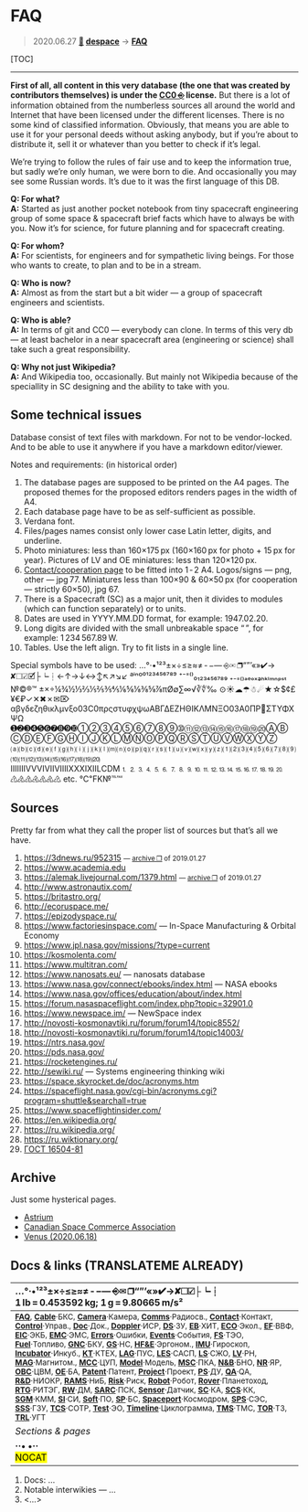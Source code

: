 # FAQ
> 2020.06.27 **[🚀](../index/index.md) [despace](index.md)** → **[FAQ](faq.md)**

[TOC]

---

**First of all, all content in this very database (the one that was created by contributors themselves) is under the [CC0 ⎆](https://creativecommons.org/choose/zero/) license.** But there is a lot of information obtained from the numberless sources all around the world and Internet that have been licensed under the different licenses. There is no some kind of classified information. Obviously, that means you are able to use it for your personal deeds without asking anybody, but if you’re about to distribute it, sell it or whatever than you better to check if it’s legal.

We’re trying to follow the rules of fair use and to keep the information true, but sadly we’re only human, we were born to die. And occasionally you may see some Russian words. It’s due to it was the first language of this DB.

**Q: For what?**  
**A:** Started as just another pocket notebook from tiny spacecraft engineering group of some space & spacecraft brief facts which have to always be with you. Now it’s for science, for future planning and for spacecraft creating.

**Q: For whom?**  
**A:** For scientists, for engineers and for sympathetic living beings. For those who wants to create, to plan and to be in a stream.

**Q: Who is now?**  
**A:** Almost as from the start but a bit wider — a group of spacecraft engineers and scientists.

**Q: Who is able?**  
**A:** In terms of git and CC0 — everybody can clone. In terms of this very db — at least bachelor in a near spacecraft area (engineering or science) shall take such a great responsibility.

**Q: Why not just Wikipedia?**  
**A:** And Wikipedia too, occasionally. But mainly not Wikipedia because of the speciallity in SC designing and the ability to take with you.



## Some technical issues
Database consist of text files with markdown. For not to be vendor-locked. And to be able to use it anywhere if you have a markdown editor/viewer.

Notes and requirements: (in historical order)

   1. The database pages are supposed to be printed on the A4 pages. The proposed themes for the proposed editors renders pages in the width of A4.
   1. Each database page have to be as self-sufficient as possible.
   1. Verdana font.
   1. Files/pages names consist only lower case Latin letter, digits, and underline.
   1. Photo miniatures: less than 160×175 px (160×160 px for photo + 15 px for year). Pictures of LV and OE miniatures: less than 120×120 px.
   1. [Contact/cooperation page](contact.md) to be fitted into 1 ‑ 2 A4. Logos/signs — png, other — jpg 77. Miniatures less than 100×90 & 60×50 px (for cooperation — strictly 60×50), jpg 67.
   1. There is a Spacecraft (SC) as a major unit, then it divides to modules (which can function separately) or to units.
   1. Dates are used in YYYY.MM.DD format, for example: 1947.02.20.
   1. Long digits are divided with the small unbreakable space “ ”, for example: 1 234 567.89 W.
   1. Tables. Use the left align. Try to fit lists in a single line.

Special symbols have to be used: …°·•¹²³±×÷≤≥≈≠ ‑ −— ⎆✉ ❐“”’«»✔→ ✘☐☑🗹├┕┆←↑→↓↔↕↖↗↘↙ ªⁱⁿº⁰¹²³⁴⁵⁶⁷⁸⁹ ⁺⁻⁼⁽⁾₀₁₂₃₄₅₆₇₈₉ ₊₋₌₍₎ₐₑₒₓₔₕₖₗₘₙₚₛₜ №©®™ ±×÷¼¾½⅓⅔⅕⅖⅗⅘⅙⅚⅛⅜⅝⅞πØ∅∑∞√∛∜‰ ⊙☀☁☂☃☄★☆$¢£¥€₽✓✕✖✗✉⌦ αβγδεζηθικλμνξο03C0πρςστυφχψωΑΒΓΔΕΖΗΘΙΚΛΜΝΞΟ03A0ΠΡ΢ΣΤΥΦΧΨΩ ➊➋➌➍➎➏➐➑➒➓➀➁➂➃➄➅➆➇➈➉⑪⑫⑬⑭⑮⑯⑰⑱⑲⑳ⒶⒷⒸⒹⒺⒻⒼⒽⒾⒿⓀⓁⓂⓃⓄⓅⓆⓇⓈⓉⓊⓋⓌⓍⓎⓏ ⒜⒝⒞⒟⒠⒡⒢⒣⒤⒥⒦⒧⒨⒩⒪⒫⒬⒭⒮⒯⒰⒱⒲⒳⒴⒵⑴⑵⑶⑷⑸⑹⑺⑻⑼⑽⑾⑿⒀⒁⒂⒃⒄⒅⒆⒇  ⅠⅡⅢⅣⅤⅥⅦⅧⅨⅩⅪⅫⅬⅭⅮⅯ⒈⒉⒊⒋⒌⒍⒎⒏⒐⒑⒒⒓⒔⒕⒖⒗⒘⒙⒚⒛ ♳♴♵♶♷♸♹ etc. ℃℉K№℡℻



## Sources
Pretty far from what they call the proper list of sources but that’s all we have.

   1. <https://3dnews.ru/952315> <small>— [archive ❐](f/archive/20170524_1.pdf) of 2019.01.27</small>
   1. <https://www.academia.edu>
   1. <https://alemak.livejournal.com/1379.html> <small>— [archive ❐](f/archive/20140213_1.pdf) of 2019.01.27</small>
   1. <http://www.astronautix.com/>
   1. <https://britastro.org/>
   1. <http://ecoruspace.me/>
   1. <https://epizodyspace.ru/>
   1. <https://www.factoriesinspace.com/> — In-Space Manufacturing & Orbital Economy
   1. <https://www.jpl.nasa.gov/missions/?type=current>
   1. <https://kosmolenta.com/>
   1. <https://www.multitran.com/>
   1. <https://www.nanosats.eu/> — nanosats database
   1. <https://www.nasa.gov/connect/ebooks/index.html> — NASA ebooks
   1. <https://www.nasa.gov/offices/education/about/index.html>
   1. <https://forum.nasaspaceflight.com/index.php?topic=32901.0>
   1. <https://www.newspace.im/> — NewSpace index
   1. <http://novosti-kosmonavtiki.ru/forum/forum14/topic8552/>
   1. <http://novosti-kosmonavtiki.ru/forum/forum14/topic14003/>
   1. <https://ntrs.nasa.gov/>
   1. <https://pds.nasa.gov/>
   1. <https://rocketengines.ru/>
   1. <http://sewiki.ru/> — Systems engineering thinking wiki
   1. <https://space.skyrocket.de/doc/acronyms.htm>
   1. <https://spaceflight.nasa.gov/cgi-bin/acronyms.cgi?program=shuttle&searchall=true>
   1. <https://www.spaceflightinsider.com/>
   1. <https://en.wikipedia.org/>
   1. <https://ru.wikipedia.org/>
   1. <https://ru.wiktionary.org/>
   1. [ГОСТ 16504-81](гост_16504.md)



## Archive
Just some hysterical pages.

   - [Astrium](zz_astrium.md)
   - [Canadian Space Commerce Association](zz_csca.md)
   - [Venus (2020.06.18)](faq_venus_20200618.md)



<p style="page-break-after:always"> </p>

## Docs & links (TRANSLATEME ALREADY)
|…°·•¹²³±×÷≤≥≈≠ ‑ −— ⎆✉ ❐“”’«»✔→✘☐☑├┕┆ 1 lb = 0.453592 kg; 1 g = 9.80665 m/s²|
|:--|
|<small>**[FAQ](faq.md)**, **[Cable](cable.md)**·БКС, **[Camera](camera.md)**·Камера, **[Comms](comms.md)**·Радиосв., **[Contact](contact.md)**·Контакт, **[Control](control.md)**·Управ., **[Doc](doc.md)**·Док., **[Doppler](doppler.md)**·ИСР, **[DS](ds.md)**·ЗУ, **[EB](eb.md)**·ХИТ, **[ECO](ecology.md)**·Экол., **[EF](ef.md)**·ВВФ, **[ElC](elc.md)**·ЭКБ, **[EMC](emc.md)**·ЭМС, **[Errors](error.md)**·Ошибки, **[Events](event.md)**·События, **[FS](fs.md)**·ТЭО, **[Fuel](fuel.md)**·Топливо, **[GNC](gnc.md)**·БКУ, **[GS](scs.md)**·НС, **[HF&E](hfe.md)**·Эргоном., **[IMU](imu.md)**·Гироскоп, **[Incubator](incubator.md)**·Инкуб., **[KT](kt.md)**·КТЕХ, **[LAG](lag.md)**·ПУC, **[LES](les.md)**·САСП, **[LS](ls.md)**·СЖО, **[LV](lv.md)**·РН, **[MAG](mag.md)**·Магнитом., **[MCC](mcc.md)**·ЦУП, **[Model](model.md)**·Модель, **[MSC](sc.md)**·ПКА, **[N&B](nnb.md)**·БНО, **[NR](nr.md)**·ЯР, **[OBC](obc.md)**·ЦВМ, **[OE](oe.md)**·БА, **[Patent](патент.md)**·Патент, **[Project](project.md)**·Проект, **[PS](ps.md)**·ДУ, **[QA](quality.md)**·QA, **[R&D](rnd.md)**·НИОКР, **[RAMS](rams.md)**·НиБ, **[Risk](risk.md)**·Риск, **[Robot](robotics.md)**·Робот, **[Rover](rover.md)**·Планетоход, **[RTG](rtg.md)**·РИТЭГ, **[RW](rw.md)**·ДМ, **[SARC](sarc.md)**·ПСК, **[Sensor](sensor.md)**·Датчик, **[SC](sc.md)**·КА, **[SCS](scs.md)**·КК, **[SGM](sgm.md)**·КММ, **[SI](si.md)**·СИ, **[Soft](soft.md)**·ПО, **[SP](sp.md)**·БС, **[Spaceport](spaceport.md)**·Космодром, **[SPS](sps.md)**·СЭС, **[SSS](sss.md)**·ГЗУ, **[TCS](tcs.md)**·СОТР, **[Test](test.md)**·ЭО, **[Timeline](timeline.md)**·Циклограмма, **[TMS](tms.md)**·ТМС, **[TOR](tor.md)**·ТЗ, **[TRL](trl.md)**·УГТ</small>|
|*Sections & pages*|
|**··• [](.md) •··**<br> <mark>NOCAT</mark> |

   1. Docs: …
   1. Notable interwikies — …
   1. <…>
